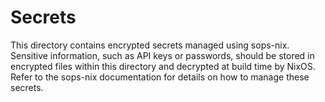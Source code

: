 # Secrets

This directory contains encrypted secrets managed using sops-nix. Sensitive information, such as API keys or passwords, should be stored in encrypted files within this directory and decrypted at build time by NixOS. Refer to the sops-nix documentation for details on how to manage these secrets.
